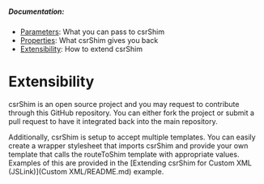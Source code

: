 ##### Documentation:
- [Parameters](Parameters.md): What you can pass to csrShim
- [Properties](Properties.md): What csrShim gives you back 
- [Extensibility](Extensibility.md): How to extend csrShim

# Extensibility
csrShim is an open source project and you may request to contribute through this GitHub repository. You can either fork the project or submit a pull request to have it integrated back into the main repository.

Additionally, csrShim is setup to accept multiple templates. You can easily create a wrapper stylesheet that imports csrShim and provide your own template that calls the routeToShim template with appropriate values. Examples of this are provided in the [Extending csrShim for Custom XML (JSLink)](Custom XML/README.md) example.

